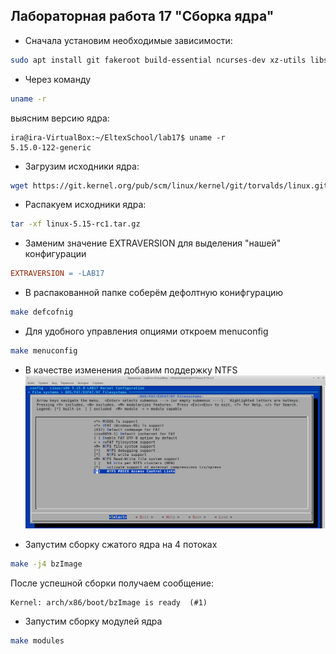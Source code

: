 ## Лабораторная работа 17 "Сборка ядра"

* Сначала установим необходимые зависимости:
```bash
sudo apt install git fakeroot build-essential ncurses-dev xz-utils libssl-dev bc flex libelf-dev bison -y
```

* Через команду
```bash
uname -r
```
выясним версию ядра:
```
ira@ira-VirtualBox:~/EltexSchool/lab17$ uname -r
5.15.0-122-generic
```

* Загрузим исходники ядра:
```bash
wget https://git.kernel.org/pub/scm/linux/kernel/git/torvalds/linux.git/snapshot/linux-5.15-rc1.tar.gz
```

* Распакуем исходники ядра:
```bash
tar -xf linux-5.15-rc1.tar.gz
```

* Заменим значение EXTRAVERSION для выделения "нашей" конфигурации
```Makefile
EXTRAVERSION = -LAB17
```

* В распакованной папке соберём дефолтную конифгурацию
```bash
make defcofnig
```

* Для удобного управления опциями откроем menuconfig
```bash
make menuconfig
```

* В качестве изменения добавим поддержку NTFS
![screen](./screenshot_ntfs.png "Screenshot")

* Запустим сборку сжатого ядра на 4 потоках
```bash
make -j4 bzImage
```
После успешной сборки получаем сообщение:
```
Kernel: arch/x86/boot/bzImage is ready  (#1)
```

* Запустим сборку модулей ядра
```bash
make modules
```

